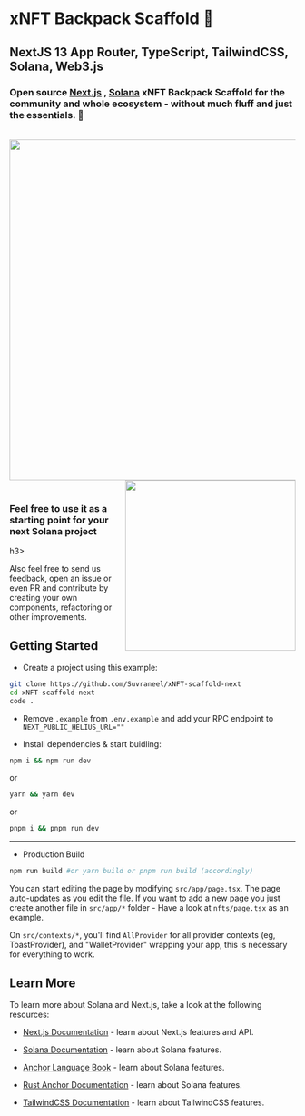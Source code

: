 # xNFT Backpack Scaffold 🎒  

## NextJS 13 App Router, TypeScript, TailwindCSS, Solana, Web3.js

### Open source [Next.js](https://nextjs.org/) , [Solana](https://github.com/solana-labs ) xNFT Backpack Scaffold for the community and whole ecosystem - without much fluff and just the essentials. 💪

    
<br/>
<div>
  <img align="left" width="600px" src="https://github.com/Suvraneel/xNFT-scaffold-next/assets/63473496/9a6a8e70-38e2-40b8-a881-6cd1dfe27254"/>
  <img align="right" width="300px" src="https://github.com/Suvraneel/xNFT-scaffold-next/assets/63473496/ec0911c7-252f-4615-9439-913abc93ac22"/>
</div>
<br/>  
  
  
<h3> Feel free to use it as a starting point for your next Solana project </h3>h3>

Also feel free to send us feedback, open an issue or even PR and contribute by creating your own components, refactoring or other improvements.

## Getting Started

- Create a project using this example:

```bash
git clone https://github.com/Suvraneel/xNFT-scaffold-next
cd xNFT-scaffold-next
code .
```

- Remove `.example` from `.env.example` and add your RPC endpoint to `NEXT_PUBLIC_HELIUS_URL=""`  

- Install dependencies & start buidling:

```bash
npm i && npm run dev
```

or  

```bash
yarn && yarn dev
```  

or  

```bash
pnpm i && pnpm run dev
```

---

- Production Build  

```bash
npm run build #or yarn build or pnpm run build (accordingly)
```

You can start editing the page by modifying `src/app/page.tsx`. The page auto-updates as you edit the file.
If you want to add a new page you just create another file in `src/app/*` folder - Have a look at `nfts/page.tsx` as an example.

On `src/contexts/*`, you'll find `AllProvider` for all provider contexts (eg, ToastProvider), and "WalletProvider" wrapping your app, this is necessary for everything to work.

## Learn More

To learn more about Solana and Next.js, take a look at the following resources:

- [Next.js Documentation](https://nextjs.org/docs) - learn about Next.js features and API.

- [Solana Documentation](https://docs.solana.com/) - learn about Solana features.
  
- [Anchor Language Book](https://book.anchor-lang.com/) - learn about Solana features.
  
- [Rust Anchor Documentation](https://docs.rs/anchor-lang/latest/anchor_lang/) - learn about Solana features.
  
- [TailwindCSS Documentation](https://tailwindcss.com/docs/guides/nextjs) - learn about TailwindCSS features.
